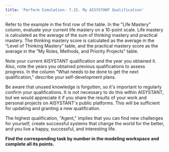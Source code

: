 ```yaml
---
title: 'Perform Simulation: 7.15. My AISYSTANT Qualification'
---
```


Refer to the example in the first row of the table. In the "Life Mastery" column, evaluate your current life mastery on a 10-point scale. Life mastery is calculated as the average of the sum of thinking mastery and practical mastery. The thinking mastery score is calculated as the average in the “Level of Thinking Mastery” table, and the practical mastery score as the average in the “My Roles, Methods, and Priority Projects” table.

Note your current AISYSTANT qualification and the year you obtained it. Also, note the years you obtained previous qualifications to assess progress. In the column "What needs to be done to get the next qualification," describe your self-development plans.

Be aware that unused knowledge is forgotten, so it's important to regularly confirm your qualifications. It is not necessary to do this within AISYSTANT, but we would appreciate it if you share the results of your work and personal projects on AISYSTANT's public platforms. This will be sufficient for updating and granting a new qualification.

The highest qualification, "Agent," implies that you can find new challenges for yourself, create successful systems that change the world for the better, and you live a happy, successful, and interesting life.

**Find the corresponding task by number in the modeling workspace and complete all its points.**